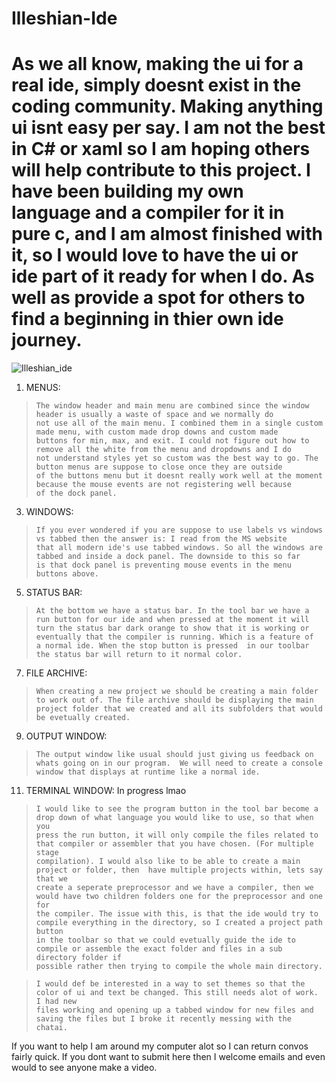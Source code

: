# Illeshian-Ide
                            
# As we all know, making the ui for a real ide, simply doesnt exist in the coding community. Making anything ui isnt easy per say. I am not the best in C# or xaml so I am hoping others will help contribute to this project. I have been building my own language and a compiler for it in pure c, and I am almost finished with it, so I would love to have the ui or ide part of it ready for when I do. As well as provide a spot for others to find a beginning in thier own ide journey.

![Illeshian_ide](https://github.com/ravenleeblack/Illeshian-Ide/assets/76606152/59f95599-8e48-4abe-a98e-481588dc6ae5)

1) MENUS:
>     The window header and main menu are combined since the window header is usually a waste of space and we normally do
>     not use all of the main menu. I combined them in a single custom made menu, with custom made drop downs and custom made
>     buttons for min, max, and exit. I could not figure out how to remove all the white from the menu and dropdowns and I do
>     not understand styles yet so custom was the best way to go. The button menus are suppose to close once they are outside
>     of the buttons menu but it doesnt really work well at the moment because the mouse events are not registering well because
>     of the dock panel.

3) WINDOWS:
>     If you ever wondered if you are suppose to use labels vs windows vs tabbed then the answer is: I read from the MS website
>     that all modern ide's use tabbed windows. So all the windows are tabbed and inside a dock panel. The downside to this so far
>     is that dock panel is preventing mouse events in the menu buttons above.

5) STATUS BAR:
>     At the bottom we have a status bar. In the tool bar we have a run button for our ide and when pressed at the moment it will
>     turn the status bar dark orange to show that it is working or eventually that the compiler is running. Which is a feature of
>     a normal ide. When the stop button is pressed  in our toolbar the status bar will return to it normal color.

7) FILE ARCHIVE:
>     When creating a new project we should be creating a main folder to work out of. The file archive should be displaying the main
>     project folder that we created and all its subfolders that would be evetually created.

9) OUTPUT WINDOW:
>     The output window like usual should just giving us feedback on whats going on in our program.  We will need to create a console
>     window that displays at runtime like a normal ide.

11) TERMINAL WINDOW: In progress lmao

>     I would like to see the program button in the tool bar become a drop down of what language you would like to use, so that when you
>     press the run button, it will only compile the files related to that compiler or assembler that you have chosen. (For multiple stage
>     compilation). I would also like to be able to create a main project or folder, then  have multiple projects within, lets say that we
>     create a seperate preprocessor and we have a compiler, then we would have two children folders one for the preprocessor and one for
>     the compiler. The issue with this, is that the ide would try to compile everything in the directory, so I created a project path button
>     in the toolbar so that we could evetually guide the ide to compile or assemble the exact folder and files in a sub directory folder if
>     possible rather then trying to compile the whole main directory.

>     I would def be interested in a way to set themes so that the color of ui and text be changed. This still needs alot of work. I had new
>     files working and opening up a tabbed window for new files and saving the files but I broke it recently messing with the chatai.

If you want to help I am around my computer alot so I can return convos fairly quick. If you dont want to submit here then I welcome emails and even would to see anyone make a video.
